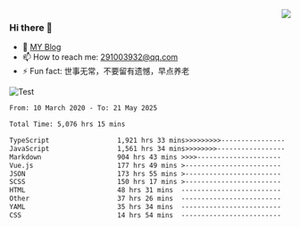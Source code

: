 <img align='right' src='https://github-readme-stats.vercel.app/api?username=niaogege&show_icons=true&theme=radical'/>

### Hi there 👋

- 🌱 [MY Blog](https://bythewayer.com/)
- 📫 How to reach me: 291003932@qq.com
- ⚡ Fun fact:  世事无常，不要留有遗憾，早点养老

![Test](https://github-readme-stats.vercel.app/api/top-langs/?username=niaogege&layout=compact)

<!--START_SECTION:waka-->

```txt
From: 10 March 2020 - To: 21 May 2025

Total Time: 5,076 hrs 15 mins

TypeScript                 1,921 hrs 33 mins>>>>>>>>>----------------   37.85 %
JavaScript                 1,561 hrs 34 mins>>>>>>>>-----------------   30.76 %
Markdown                   904 hrs 43 mins >>>>---------------------   17.82 %
Vue.js                     177 hrs 49 mins >------------------------   03.50 %
JSON                       173 hrs 55 mins >------------------------   03.43 %
SCSS                       150 hrs 17 mins >------------------------   02.96 %
HTML                       48 hrs 31 mins  -------------------------   00.96 %
Other                      37 hrs 26 mins  -------------------------   00.74 %
YAML                       35 hrs 34 mins  -------------------------   00.70 %
CSS                        14 hrs 54 mins  -------------------------   00.29 %
```

<!--END_SECTION:waka-->
